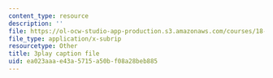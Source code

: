 ```yaml
---
content_type: resource
description: ''
file: https://ol-ocw-studio-app-production.s3.amazonaws.com/courses/18-01sc-single-variable-calculus-fall-2010/ea023aaae43a5715a50bf08a28beb885_WHWyW5DIVSU.vtt
file_type: application/x-subrip
resourcetype: Other
title: 3play caption file
uid: ea023aaa-e43a-5715-a50b-f08a28beb885
---
```

